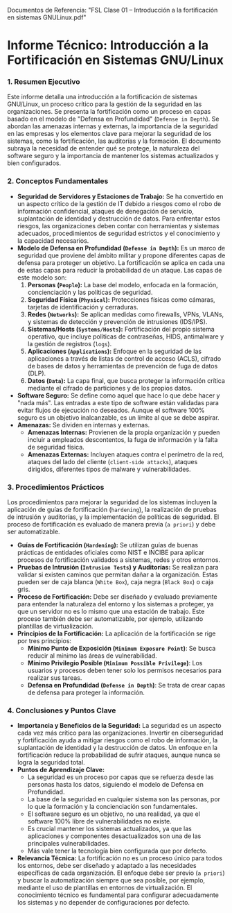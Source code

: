 Documentos de Referencia: "FSL Clase 01 – Introducción a la fortificación en sistemas GNULinux.pdf"

# Informe Técnico: Introducción a la Fortificación en Sistemas GNU/Linux

### 1. Resumen Ejecutivo
Este informe detalla una introducción a la fortificación de sistemas GNU/Linux, un proceso crítico para la gestión de la seguridad en las organizaciones. Se presenta la fortificación como un proceso en capas basado en el modelo de "Defensa en Profundidad" (`Defense in Depth`). Se abordan las amenazas internas y externas, la importancia de la seguridad en las empresas y los elementos clave para mejorar la seguridad de los sistemas, como la fortificación, las auditorías y la formación. El documento subraya la necesidad de entender qué se protege, la naturaleza del software seguro y la importancia de mantener los sistemas actualizados y bien configurados.

### 2. Conceptos Fundamentales

* **Seguridad de Servidores y Estaciones de Trabajo:** Se ha convertido en un aspecto crítico de la gestión de IT debido a riesgos como el robo de información confidencial, ataques de denegación de servicio, suplantación de identidad y destrucción de datos. Para enfrentar estos riesgos, las organizaciones deben contar con herramientas y sistemas adecuados, procedimientos de seguridad estrictos y el conocimiento y la capacidad necesarios.
* **Modelo de Defensa en Profundidad (`Defense in Depth`):** Es un marco de seguridad que proviene del ámbito militar y propone diferentes capas de defensa para proteger un objetivo. La fortificación se aplica en cada una de estas capas para reducir la probabilidad de un ataque. Las capas de este modelo son:
    1.  **Personas (`People`):** La base del modelo, enfocada en la formación, concienciación y las políticas de seguridad.
    2.  **Seguridad Física (`Physical`):** Protecciones físicas como cámaras, tarjetas de identificación y cerraduras.
    3.  **Redes (`Networks`):** Se aplican medidas como firewalls, VPNs, VLANs, y sistemas de detección y prevención de intrusiones (IDS/IPS).
    4.  **Sistemas/Hosts (`Systems/Hosts`):** Fortificación del propio sistema operativo, que incluye políticas de contraseñas, HIDS, antimalware y la gestión de registros (`logs`).
    5.  **Aplicaciones (`Applications`):** Enfoque en la seguridad de las aplicaciones a través de listas de control de acceso (ACLS), cifrado de bases de datos y herramientas de prevención de fuga de datos (DLP).
    6.  **Datos (`Data`):** La capa final, que busca proteger la información crítica mediante el cifrado de particiones y de los propios datos.
* **Software Seguro:** Se define como aquel que hace lo que debe hacer y "nada más". Las entradas a este tipo de software están validadas para evitar flujos de ejecución no deseados. Aunque el software 100% seguro es un objetivo inalcanzable, es un límite al que se debe aspirar.
* **Amenazas:** Se dividen en internas y externas.
    * **Amenazas Internas:** Provienen de la propia organización y pueden incluir a empleados descontentos, la fuga de información y la falta de seguridad física.
    * **Amenazas Externas:** Incluyen ataques contra el perímetro de la red, ataques del lado del cliente (`client-side attacks`), ataques dirigidos, diferentes tipos de malware y vulnerabilidades.

### 3. Procedimientos Prácticos
Los procedimientos para mejorar la seguridad de los sistemas incluyen la aplicación de guías de fortificación (`hardening`), la realización de pruebas de intrusión y auditorías, y la implementación de políticas de seguridad. El proceso de fortificación es evaluado de manera previa (`a priori`) y debe ser automatizable.

* **Guías de Fortificación (`Hardening`):** Se utilizan guías de buenas prácticas de entidades oficiales como NIST e INCIBE para aplicar procesos de fortificación validados a sistemas, redes y otros entornos.
* **Pruebas de Intrusión (`Intrusion Tests`) y Auditorías:** Se realizan para validar si existen caminos que permitan dañar a la organización. Estas pueden ser de caja blanca (`White Box`), caja negra (`Black Box`) o caja gris.
* **Proceso de Fortificación:** Debe ser diseñado y evaluado previamente para entender la naturaleza del entorno y los sistemas a proteger, ya que un servidor no es lo mismo que una estación de trabajo. Este proceso también debe ser automatizable, por ejemplo, utilizando plantillas de virtualización.
* **Principios de la Fortificación:** La aplicación de la fortificación se rige por tres principios:
    * **Mínimo Punto de Exposición (`Minimum Exposure Point`)**: Se busca reducir al mínimo las áreas de vulnerabilidad.
    * **Mínimo Privilegio Posible (`Minimum Possible Privilege`)**: Los usuarios y procesos deben tener solo los permisos necesarios para realizar sus tareas.
    * **Defensa en Profundidad (`Defense in Depth`)**: Se trata de crear capas de defensa para proteger la información.

### 4. Conclusiones y Puntos Clave

* **Importancia y Beneficios de la Seguridad:** La seguridad es un aspecto cada vez más crítico para las organizaciones. Invertir en ciberseguridad y fortificación ayuda a mitigar riesgos como el robo de información, la suplantación de identidad y la destrucción de datos. Un enfoque en la fortificación reduce la probabilidad de sufrir ataques, aunque nunca se logra la seguridad total.
* **Puntos de Aprendizaje Clave:**
    * La seguridad es un proceso por capas que se refuerza desde las personas hasta los datos, siguiendo el modelo de Defensa en Profundidad.
    * La base de la seguridad en cualquier sistema son las personas, por lo que la formación y la concienciación son fundamentales.
    * El software seguro es un objetivo, no una realidad, ya que el software 100% libre de vulnerabilidades no existe.
    * Es crucial mantener los sistemas actualizados, ya que las aplicaciones y componentes desactualizados son una de las principales vulnerabilidades.
    * Más vale tener la tecnología bien configurada que por defecto.
* **Relevancia Técnica:** La fortificación no es un proceso único para todos los entornos, debe ser diseñado y adaptado a las necesidades específicas de cada organización. El enfoque debe ser previo (`a priori`) y buscar la automatización siempre que sea posible, por ejemplo, mediante el uso de plantillas en entornos de virtualización. El conocimiento técnico es fundamental para configurar adecuadamente los sistemas y no depender de configuraciones por defecto.